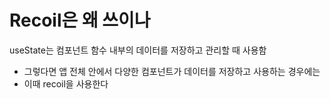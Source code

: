 # Recoil은 왜 쓰이나

useState는 컴포넌트 함수 내부의  데이터를 저장하고 관리할 때 사용함
- 그렇다면 앱 전체 안에서 다양한 컴포넌트가 데이터를 저장하고 사용하는 경우에는
- 이때 recoil을 사용한다